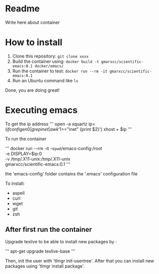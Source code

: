 # Readme 

Write here about container

# How to install
1. Clone this repository:
`git clone xxxx`
2. Build the container using: 
`docker build -t gmarxcc/scientific-emacs:0.1 docker/emacs/`
3. Run the container to test:
`docker run --rm -it gmarxcc/scientific-emacs:0.1`
4. Run an Ubuntu command like `ls`

Done, you are doing great!

# Executing emacs

To get the ip address
'''
open -a xquartz
ip=$(ifconfig en0 | grep inet | awk '$1=="inet" {print $2}')
xhost + $ip
'''

To run the container

'''
docker run --rm -it  -v`pwd`/emacs-config:/root \
            -e DISPLAY=$ip:0 \
            -v /tmp/.X11-unix:/tmp/.X11-unix \
            gmarxcc/scientific-emacs:0.1
'''

the 'emacs-config' folder contains the '.emacs' configuration file  

To install:
- aspell
- curl
- wget
- git
- zsh

## After first run the container
Upgrade texlive to be able to install new packages by :

'''
apt-get upgrade texlive-base
'''

Then, init the user with 'tlmgr init-usertree'. After that you can install new packages using 'tlmgr install package'.

